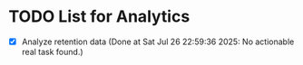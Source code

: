 # TODO List for Analytics

- [x] Analyze retention data  (Done at Sat Jul 26 22:59:36 2025: No actionable real task found.)